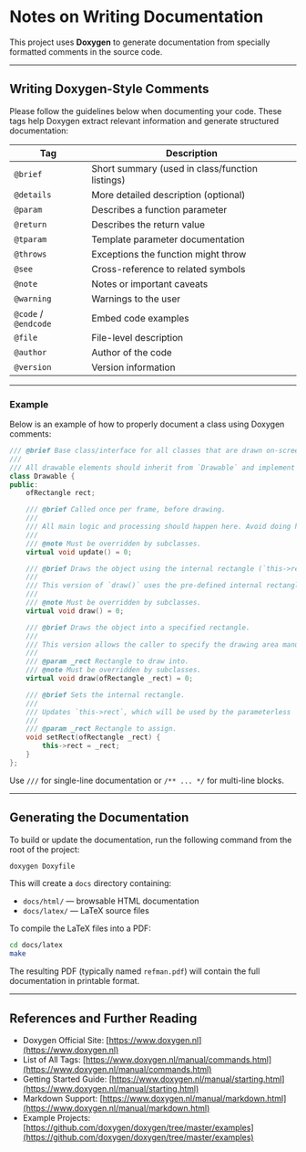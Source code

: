 # Notes on Writing Documentation

This project uses **Doxygen** to generate documentation from specially formatted comments in the source code.

---

## Writing Doxygen-Style Comments

Please follow the guidelines below when documenting your code. These tags help Doxygen extract relevant information and generate structured documentation:

| Tag                  | Description                                     |
| -------------------- | ----------------------------------------------- |
| `@brief`             | Short summary (used in class/function listings) |
| `@details`           | More detailed description (optional)            |
| `@param`             | Describes a function parameter                  |
| `@return`            | Describes the return value                      |
| `@tparam`            | Template parameter documentation                |
| `@throws`            | Exceptions the function might throw             |
| `@see`               | Cross-reference to related symbols              |
| `@note`              | Notes or important caveats                      |
| `@warning`           | Warnings to the user                            |
| `@code` / `@endcode` | Embed code examples                             |
| `@file`              | File-level description                          |
| `@author`            | Author of the code                              |
| `@version`           | Version information                             |

---

### Example

Below is an example of how to properly document a class using Doxygen comments:

```cpp
/// @brief Base class/interface for all classes that are drawn on-screen.
///
/// All drawable elements should inherit from `Drawable` and implement the required virtual methods.
class Drawable {
public:
    ofRectangle rect;

    /// @brief Called once per frame, before drawing.
    ///
    /// All main logic and processing should happen here. Avoid doing heavy processing in `draw()`.
    /// 
    /// @note Must be overridden by subclasses.
    virtual void update() = 0;

    /// @brief Draws the object using the internal rectangle (`this->rect`).
    ///
    /// This version of `draw()` uses the pre-defined internal rectangle to determine the drawing area.
    ///
    /// @note Must be overridden by subclasses.
    virtual void draw() = 0;

    /// @brief Draws the object into a specified rectangle.
    ///
    /// This version allows the caller to specify the drawing area manually.
    ///
    /// @param _rect Rectangle to draw into.
    /// @note Must be overridden by subclasses.
    virtual void draw(ofRectangle _rect) = 0;

    /// @brief Sets the internal rectangle.
    ///
    /// Updates `this->rect`, which will be used by the parameterless `draw()` method.
    ///
    /// @param _rect Rectangle to assign.
    void setRect(ofRectangle _rect) {
        this->rect = _rect;
    }
};
```

Use `///` for single-line documentation or `/** ... */` for multi-line blocks.

---

## Generating the Documentation

To build or update the documentation, run the following command from the root of the project:

```bash
doxygen Doxyfile
```

This will create a `docs` directory containing:

* `docs/html/` — browsable HTML documentation
* `docs/latex/` — LaTeX source files

To compile the LaTeX files into a PDF:

```bash
cd docs/latex
make
```

The resulting PDF (typically named `refman.pdf`) will contain the full documentation in printable format.

---

## References and Further Reading

* Doxygen Official Site: [https://www.doxygen.nl](https://www.doxygen.nl)
* List of All Tags: [https://www.doxygen.nl/manual/commands.html](https://www.doxygen.nl/manual/commands.html)
* Getting Started Guide: [https://www.doxygen.nl/manual/starting.html](https://www.doxygen.nl/manual/starting.html)
* Markdown Support: [https://www.doxygen.nl/manual/markdown.html](https://www.doxygen.nl/manual/markdown.html)
* Example Projects: [https://github.com/doxygen/doxygen/tree/master/examples](https://github.com/doxygen/doxygen/tree/master/examples)

